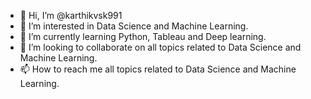 - 👋 Hi, I’m @karthikvsk991
- 👀 I’m interested in Data Science and Machine Learning.
- 🌱 I’m currently learning Python, Tableau and Deep learning.
- 💞️ I’m looking to collaborate on  all topics related to Data Science and Machine Learning.
- 📫 How to reach me  all topics related to Data Science and Machine Learning.

<!---
karthikvsk991/karthikvsk991 is a ✨ special ✨ repository because its `README.md` (this file) appears on your GitHub profile.
You can click the Preview link to take a look at your changes.
--->
